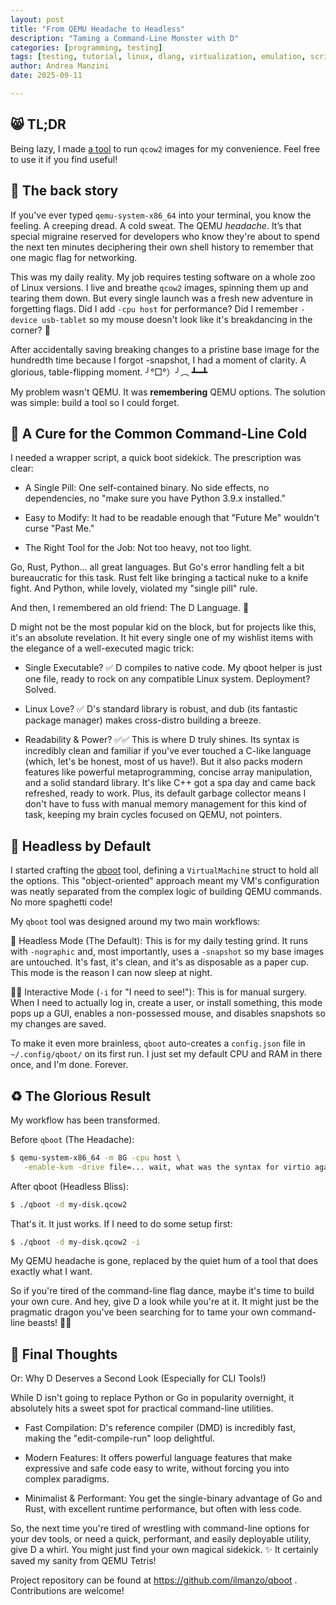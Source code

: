 ```yaml
---
layout: post
title: "From QEMU Headache to Headless"
description: "Taming a Command-Line Monster with D"
categories: [programming, testing]
tags: [testing, tutorial, linux, dlang, virtualization, emulation, scripting]
author: Andrea Manzini
date: 2025-09-11

---
```


## 😸 TL;DR

Being lazy, I made [a tool](https://github.com/ilmanzo/qboot) to run `qcow2` images for my convenience. Feel free to use it if you find useful!

## 📖 The back story

If you've ever typed `qemu-system-x86_64` into your terminal, you know the feeling. A creeping dread. A cold sweat. The QEMU *headache*. It’s that special migraine reserved for developers who know they're about to spend the next ten minutes deciphering their own shell history to remember that one magic flag for networking.

This was my daily reality. My job requires testing software on a whole zoo of Linux versions. I live and breathe `qcow2` images, spinning them up and tearing them down. But every single launch was a fresh new adventure in forgetting flags. Did I add `-cpu host` for performance? Did I remember `-device usb-tablet` so my mouse doesn't look like it's breakdancing in the corner? 🤯

After accidentally saving breaking changes to a pristine base image for the hundredth time because I forgot -snapshot, I had a moment of clarity. A glorious, table-flipping moment. ╯°□°）╯︵ ┻━┻

My problem wasn't QEMU. It was **remembering** QEMU options. The solution was simple: build a tool so I could forget.

## 🥾 A Cure for the Common Command-Line Cold

I needed a wrapper script, a quick boot sidekick. The prescription was clear:

- A Single Pill: One self-contained binary. No side effects, no dependencies, no "make sure you have Python 3.9.x installed."

- Easy to Modify: It had to be readable enough that "Future Me" wouldn't curse "Past Me."

- The Right Tool for the Job: Not too heavy, not too light.

Go, Rust, Python... all great languages. But Go's error handling felt a bit bureaucratic for this task. Rust felt like bringing a tactical nuke to a knife fight. And Python, while lovely, violated my "single pill" rule.

And then, I remembered an old friend: The D Language. 🐉


D might not be the most popular kid on the block, but for projects like this, it's an absolute revelation. It hit every single one of my wishlist items with the elegance of a well-executed magic trick:

- Single Executable? ✅ D compiles to native code. My qboot helper is just one file, ready to rock on any compatible Linux system. Deployment? Solved.

- Linux Love? ✅ D's standard library is robust, and dub (its fantastic package manager) makes cross-distro building a breeze.

- Readability & Power? ✅✅ This is where D truly shines. Its syntax is incredibly clean and familiar if you've ever touched a C-like language (which, let's be honest, most of us have!). But it also packs modern features like powerful metaprogramming, concise array manipulation, and a solid standard library. It's like C++ got a spa day and came back refreshed, ready to work. Plus, its default garbage collector means I don't have to fuss with manual memory management for this kind of task, keeping my brain cycles focused on QEMU, not pointers.

## 💆 Headless by Default

I started crafting the [qboot](https://github.com/ilmanzo/qboot) tool, defining a `VirtualMachine` struct to hold all the options. This "object-oriented" approach meant my VM's configuration was neatly separated from the complex logic of building QEMU commands. No more spaghetti code! 

My `qboot` tool was designed around my two main workflows:

🤖 Headless Mode (The Default): This is for my daily testing grind. It runs with `-nographic` and, most importantly, uses a `-snapshot` so my base images are untouched. It's fast, it's clean, and it's as disposable as a paper cup. This mode is the reason I can now sleep at night.

🧑‍💻 Interactive Mode (`-i` for "I need to see!"): This is for manual surgery. When I need to actually log in, create a user, or install something, this mode pops up a GUI, enables a non-possessed mouse, and disables snapshots so my changes are saved.

To make it even more brainless, `qboot` auto-creates a `config.json` file in `~/.config/qboot/` on its first run. I just set my default CPU and RAM in there once, and I'm done. Forever.

## ♻️ The Glorious Result

My workflow has been transformed.

Before `qboot` (The Headache):
```bash
$ qemu-system-x86_64 -m 8G -cpu host \
   -enable-kvm -drive file=... wait, what was the syntax for virtio again? *opens Google*
```

After qboot (Headless Bliss):
```bash
$ ./qboot -d my-disk.qcow2
```

That's it. It just works. If I need to do some setup first:
```bash
$ ./qboot -d my-disk.qcow2 -i
```

My QEMU headache is gone, replaced by the quiet hum of a tool that does exactly what I want.

So if you're tired of the command-line flag dance, maybe it's time to build your own cure. And hey, give D a look while you're at it. It might just be the pragmatic dragon you've been searching for to tame your own command-line beasts! 🐲✨

## 💭 Final Thoughts

Or: Why D Deserves a Second Look (Especially for CLI Tools!)

While D isn't going to replace Python or Go in popularity overnight, it absolutely hits a sweet spot for practical command-line utilities.

- Fast Compilation: D's reference compiler (DMD) is incredibly fast, making the "edit-compile-run" loop delightful.

- Modern Features: It offers powerful language features that make expressive and safe code easy to write, without forcing you into complex paradigms.

- Minimalist & Performant: You get the single-binary advantage of Go and Rust, with excellent runtime performance, but often with less code.

So, the next time you're tired of wrestling with command-line options for your dev tools, or need a quick, performant, and easily deployable utility, give D a whirl. You might just find your own magical sidekick. ✨ It certainly saved my sanity from QEMU Tetris!

Project repository can be found at https://github.com/ilmanzo/qboot . Contributions are welcome!

